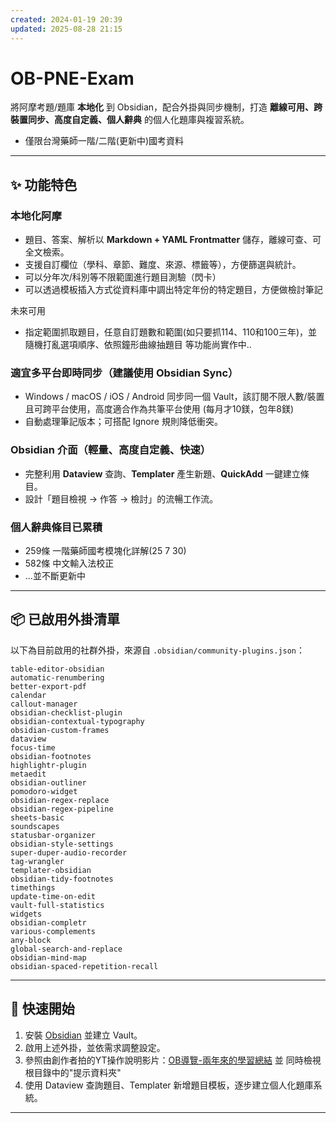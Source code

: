 ```yaml
---
created: 2024-01-19 20:39
updated: 2025-08-28 21:15
---
```

# OB-PNE-Exam


將阿摩考題/題庫 **本地化** 到 Obsidian，配合外掛與同步機制，打造 **離線可用、跨裝置同步、高度自定義、個人辭典** 的個人化題庫與複習系統。
* 僅限台灣藥師一階/二階(更新中)國考資料
---

## ✨ 功能特色

### 本地化阿摩

* 題目、答案、解析以 **Markdown + YAML Frontmatter** 儲存，離線可查、可全文檢索。
* 支援自訂欄位（學科、章節、難度、來源、標籤等），方便篩選與統計。
* 可以分年次/科別等不限範圍進行題目測驗（閃卡）
* 可以透過模板插入方式從資料庫中調出特定年份的特定題目，方便做檢討筆記

未來可用
* 指定範圍抓取題目，任意自訂題數和範圍(如只要抓114、110和100三年)，並隨機打亂選項順序、依照鐘形曲線抽題目 等功能尚實作中..

### 適宜多平台即時同步（建議使用 Obsidian Sync）

* Windows / macOS / iOS / Android 同步同一個 Vault，該訂閱不限人數/裝置且可跨平台使用，高度適合作為共筆平台使用 (每月才10鎂，包年8鎂)
* 自動處理筆記版本；可搭配 Ignore 規則降低衝突。

### Obsidian 介面（輕量、高度自定義、快速）

* 完整利用 **Dataview** 查詢、**Templater** 產生新題、**QuickAdd** 一鍵建立條目。
* 設計「題目檢視 → 作答 → 檢討」的流暢工作流。

### 個人辭典條目已累積
- 259條 一階藥師國考模塊化詳解(25 7 30)
- 582條 中文輸入法校正
- ...並不斷更新中
---

## 📦 已啟用外掛清單

以下為目前啟用的社群外掛，來源自 `.obsidian/community-plugins.json`：

```text
table-editor-obsidian  
automatic-renumbering  
better-export-pdf  
calendar  
callout-manager  
obsidian-checklist-plugin  
obsidian-contextual-typography  
obsidian-custom-frames  
dataview  
focus-time  
obsidian-footnotes  
highlightr-plugin  
metaedit  
obsidian-outliner  
pomodoro-widget  
obsidian-regex-replace  
obsidian-regex-pipeline  
sheets-basic  
soundscapes  
statusbar-organizer  
obsidian-style-settings  
super-duper-audio-recorder  
tag-wrangler  
templater-obsidian  
obsidian-tidy-footnotes  
timethings  
update-time-on-edit  
vault-full-statistics  
widgets  
obsidian-completr  
various-complements  
any-block  
global-search-and-replace  
obsidian-mind-map  
obsidian-spaced-repetition-recall  
```

---

## 🚀 快速開始

1. 安裝 [Obsidian](https://obsidian.md) 並建立 Vault。
2. 啟用上述外掛，並依需求調整設定。
3. 參照由創作者拍的YT操作說明影片：[OB導覽-兩年來的學習總結](https://youtu.be/Dsjm5SfccBA) 並 同時檢視根目錄中的"提示資料夾"
4. 使用 Dataview 查詢題目、Templater 新增題目模板，逐步建立個人化題庫系統。

---


